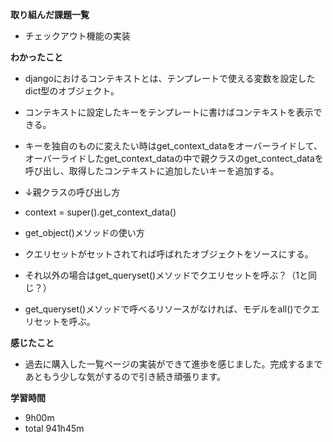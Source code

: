 **取り組んだ課題一覧**
* チェックアウト機能の実装

**わかったこと**
* djangoにおけるコンテキストとは、テンプレートで使える変数を設定したdict型のオブジェクト。
* コンテキストに設定したキーをテンプレートに書けばコンテキストを表示できる。
* キーを独自のものに変えたい時はget_context_dataをオーバーライドして、オーバーライドしたget_context_dataの中で親クラスのget_contect_dataを呼び出し、取得したコンテキストに追加したいキーを追加する。
* ↓親クラスの呼び出し方
 * context = super().get_context_data()

* get_object()メソッドの使い方
 * クエリセットがセットされてれば呼ばれたオブジェクトをソースにする。
 * それ以外の場合はget_queryset()メソッドでクエリセットを呼ぶ？（1と同じ？）
 * get_queryset()メソッドで呼べるリソースがなければ、モデルをall()でクエリセットを呼ぶ。

**感じたこと**
* 過去に購入した一覧ページの実装ができて進歩を感じました。完成するまであともう少しな気がするので引き続き頑張ります。

**学習時間**
* 9h00m
 * total 941h45m
